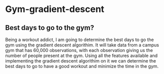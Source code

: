 # Gym-gradient-descent
## Best days to go to the gym?

Being a workout addict, I am going to determine the best days to go the gym using the gradient descent algorithim. It will take data from a campus gym that has 60,000 observations, with each observation giving us the number of people present at the gym. Using all the features available and implementing the gradient descent algorithim on it we can determine the best days to go to have a good workout and minimize the time in the gym.
